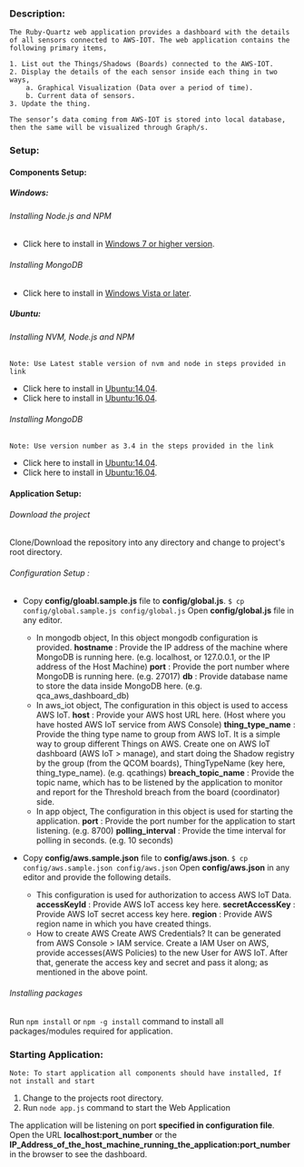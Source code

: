 ### Description:
```
The Ruby-Quartz web application provides a dashboard with the details of all sensors connected to AWS-IOT. The web application contains the following primary items,

1. List out the Things/Shadows (Boards) connected to the AWS-IOT.
2. Display the details of the each sensor inside each thing in two ways,
    a. Graphical Visualization (Data over a period of time).
    b. Current data of sensors.
3. Update the thing.

The sensor’s data coming from AWS-IOT is stored into local database, then the same will be visualized through Graph/s.
```

### Setup:
#### Components Setup:
##### Windows:
###### Installing Node.js and NPM
* Click here to install in [Windows 7 or higher version](http://blog.teamtreehouse.com/install-node-js-npm-windows).

###### Installing MongoDB
* Click here to install in [Windows Vista or later](https://docs.mongodb.com/manual/tutorial/install-mongodb-on-windows/).

##### Ubuntu:
###### Installing NVM, Node.js and NPM
`Note: Use Latest stable version of nvm and node in steps provided in link`
* Click here to install in [Ubuntu:14.04](https://www.digitalocean.com/community/tutorials/how-to-install-node-js-on-an-ubuntu-14-04-server#how-to-install-using-nvm).
* Click here to install in [Ubuntu:16.04](https://www.digitalocean.com/community/tutorials/how-to-install-node-js-on-ubuntu-16-04#how-to-install-using-nvm).

###### Installing MongoDB
`Note: Use version number as 3.4 in the steps provided in the link`
* Click here to install in [Ubuntu:14.04](https://www.digitalocean.com/community/tutorials/how-to-install-mongodb-on-ubuntu-14-04).
* Click here to install in [Ubuntu:16.04](https://www.digitalocean.com/community/tutorials/how-to-install-mongodb-on-ubuntu-16-04).

#### Application Setup:
###### Download the project
Clone/Download the repository into any directory and change to project's root directory.

###### Configuration Setup :
* Copy **config/gloabl.sample.js** file to **config/global.js**.
		`$ cp config/global.sample.js config/global.js`
    Open **config/global.js** file in any editor.
    * In mongodb object, In this object mongodb configuration is provided.
	**hostname** : Provide the IP address of the machine where MongoDB is running here. (e.g. localhost, or 127.0.0.1, or the IP address of the Host Machine)
	**port** : Provide the port number where MongoDB is running here. (e.g. 27017)
	**db** : Provide database name to store the data inside MongoDB here. (e.g. qca_aws_dashboard_db)
    * In aws_iot object, The configuration in this object is used to access AWS IoT.
	**host** : Provide your AWS host URL here. (Host where you have hosted AWS IoT service from AWS Console)
            **thing_type_name** : Provide the thing type name to group from AWS IoT. It is a simple way to group different Things on AWS. Create one on AWS IoT dashboard (AWS IoT > manage), and start doing the Shadow registry by the group (from the QCOM boards), ThingTypeName (key here, thing_type_name). (e.g. qcathings)
            **breach_topic_name** : Provide the topic name, which has to be listened by the application to monitor and report for the Threshold breach from the board (coordinator) side.
    * In app object, The configuration in this object is used for starting the application.
	**port** : Provide the port number for the application to start listening. (e.g. 8700)
	**polling_interval** : Provide the time interval for polling in seconds. (e.g. 10 seconds)

* Copy **config/aws.sample.json** file to **config/aws.json**.
		`$ cp config/aws.sample.json config/aws.json`
    Open **config/aws.json** in any editor and provide the following details.
    * This configuration is used for authorization to access AWS IoT Data.
		**accessKeyId** : Provide AWS IoT access key here.
		**secretAccessKey** : Provide AWS IoT secret access key here.
		**region** : Provide AWS region name in which you have created things.
    * How to create AWS Create AWS Credentials?
        It can be generated from AWS Console > IAM service. Create a IAM User on AWS, provide accesses(AWS Policies) to the new User for AWS IoT. After that, generate the access key and secret and pass it along; as mentioned in the above point.

###### Installing packages
Run `npm install` or `npm -g install` command to install all packages/modules required for application.

### Starting Application:
`Note: To start application all components should have installed, If not install and start`
1. Change to the projects root directory.
2. Run `node app.js` command to start the Web Application

The application will be listening on port **specified in configuration file**. Open the URL **localhost:port_number** or the **IP_Address_of_the_host_machine_running_the_application:port_number** in the browser to see the dashboard.
